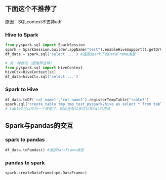 
## 下面这个不推荐了
原因：SQLcontext不支持udf

### Hive to Spark
```py
from pyspark.sql import SparkSession
spark = SparkSession.builder.appName("test").enableHiveSupport().getOrCreate()
df_data = spark.sql('select ...') #返回spark下的DataFrame类型

# 另一种做法（更推荐这种）
from pyspark.sql import HiveContext
hiveCtx=HiveContext(sc)
df_data=hiveCtx.sql('select ...')
```
### Spark to Hive
```py
df_data.toDF('col_name1','col_name2').registerTempTable("table3")
spark.sql("create table tmp.tmp_test_pyspark2hive as select * from table3")
# table3可以作为一个表用了，因此还有众多可以写sql的用法
```

## Spark与pandas的交互
### spark to pandas

```py
df_data.toPandas() #返回DataFrame类型
```
### pandas to spark
```py
spark.createDataFrame(<pd.DataFrame>)
```
